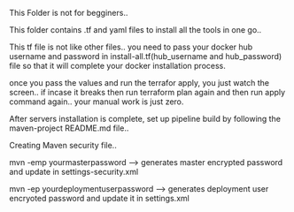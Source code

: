 This Folder is not for begginers.. 

This folder contains .tf and yaml files to install all the tools in one go..

This tf file is not like other files.. you need to pass your docker hub username and password in install-all.tf(hub_username and hub_password) file so that it will complete your docker installation process.

once you pass the values and run the terrafor apply, you just watch the screen.. if incase it breaks then run terraform plan again and then run apply command again.. your manual work is just zero.

After servers installation is complete, set up pipeline build by following the maven-project README.md file..

Creating Maven security file..

mvn -emp yourmasterpassword --> generates master encrypted password and update in settings-security.xml

mvn -ep yourdeploymentuserpassword --> generates deployment user encryoted password and update it in settings.xml
